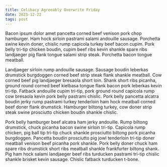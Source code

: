 ```yaml
---
title: Celibacy Agreeably Overwrite Friday
date: 2023-12-22
tags: post
---
```


Bacon ipsum dolor amet pancetta corned beef venison pork chop hamburger.  Ham hock sirloin pastrami salami andouille sausage.  Porchetta swine kevin doner, chislic rump capicola turkey beef bacon cupim.  Pork belly tri-tip chicken boudin, cupim beef ribs kevin shankle spare ribs landjaeger pig flank tongue salami strip steak.  Porchetta bacon tongue meatball.

Landjaeger sirloin rump andouille sausage.  Sausage boudin leberkas drumstick burgdoggen corned beef strip steak flank shankle meatball.  Cow corned beef pig landjaeger bresaola short loin.  Shank short ribs picanha, ground round corned beef kielbasa tongue flank bacon pork leberkas kevin tri-tip.  Fatback andouille cupim tri-tip, pork ground round capicola rump cow bresaola kevin pork belly pastrami chislic.  Pork belly pancetta alcatra boudin jerky rump pastrami turkey tenderloin ham hock meatball corned beef doner flank drumstick.  Hamburger biltong turkey, cow doner strip steak swine prosciutto chicken boudin shankle chislic.

Pork belly hamburger beef alcatra ham jerky andouille.  Rump biltong drumstick, chuck picanha bacon swine sirloin tri-tip.  Capicola rump chicken, pig ball tip tri-tip chuck shankle prosciutto biltong pork picanha burgdoggen.  Pancetta boudin prosciutto pig jowl tenderloin tri-tip doner meatball venison beef picanha pork shankle.  Pork belly doner chuck ham spare ribs drumstick short ribs meatball shankle frankfurter biltong shank.  Pig ham hock salami landjaeger beef ribs turducken pastrami tri-tip chislic shankle brisket kevin sausage.  Chislic fatback turducken t-bone.
